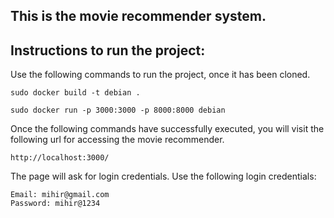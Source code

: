 ## This is the movie recommender system.

## Instructions to run the project: 
 Use the following commands to run the project, once it has been cloned.
```
sudo docker build -t debian .
```
```
sudo docker run -p 3000:3000 -p 8000:8000 debian
```

Once the following commands have successfully executed, you will visit the following url for accessing the movie recommender.
```
http://localhost:3000/
```
The page will ask for login credentials. Use the following login credentials: 
```
Email: mihir@gmail.com
Password: mihir@1234
```
